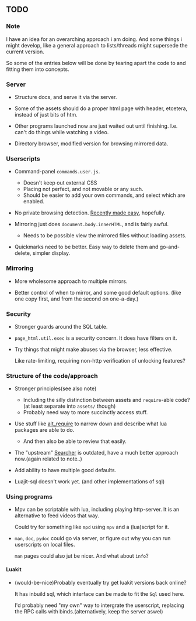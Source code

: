 ## TODO

### Note
I have an idea for an overarching approach i am doing.
And some things i might develop, like
a general approach to lists/threads might supersede the current version.

So some of the entries below will be done by tearing apart the code to
and fitting them into concepts.

### Server

* Structure docs, and serve it via the server.

* Some of the assets should do a proper html page with header, etcetera,
  instead of just bits of htm.

* Other programs launched now are just waited out until finishing. I.e. can't do
  things while watching a video.

* Directory browser, modified version for browsing mirrored data.

### Userscripts

* Command-panel `commands.user.js`.
  + Doesn't keep out external CSS
  + Placing not perfect, and not movable or any such.
  + Should be easier to add your own commands, and select which are enabled.

* No private browsing detection.
  [Recently made easy](http://www.greasespot.net/2016/04/greasemonkey-38-release.html),
  hopefully.

* Mirroring just does `document.body.innerHTML`, and is fairly awful.
  + Needs to be possible view the mirrored files without loading assets.

* Quickmarks need to be better. Easy way to delete them and go-and-delete,
  simpler display.

### Mirroring

* More wholesome approach to multiple mirrors.

* Better control of when to mirror, and some good default options.
  (like one copy first, and from the second on one-a-day.)

### Security
* Stronger guards around the SQL table.

* `page_html.util.exec` is a security concern. It does have filters on it.

* Try things that might make abuses via the browser, less effective.

  Like rate-limiting, requiring non-http verification of unlocking features?
 
### Structure of the code/approach

* Stronger principles(see also note)

  + Including the silly distinction between assets and `require`-able code?
    (at least separate into `assets/` though)
  + Probably need way to more succinctly access stuff.

* Use stuff like [alt_require](https://github.com/o-jasper/alt_require.lua) to
  narrow down and describe what lua packages are able to do.

  + And then also be able to review that easily.

* The "upstream" [Searcher](https://github.com/o-jasper/lua_Searcher) is
  outdated, have a much better approach now.(again related to note..)

* Add ability to have multiple good defaults.

* Luajit-sql doesn't work yet. (and other implementations of sql)

### Using programs

* Mpv can be scriptable with lua, including playing http-server. It is an
  alternative to feed videos that way.

  Could try for something like `mpd` using `mpv` and a (lua)script for it.

* `man`, `doc`, `pydoc` could go via server, or figure out why you can
  run userscripts on local files.

  `man` pages could also jut be nicer. And what about `info`?

#### Luakit
* (would-be-nice)Probably eventually try get luakit versions back online?

  It has inbuild sql, which interface can be made to fit the `Sql` used here.

  I'd probably need "my own" way to intergrate the userscript, replacing the
  RPC calls with binds.(alternatively, keep the server aswel)
